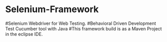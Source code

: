 # Selenium-Framework 
#Selenium Webdriver for Web Testing.
#Behavioral Driven Development Test Cucumber tool with Java
#This framework build is as a Maven Project in the eclipse IDE.
